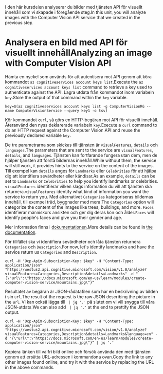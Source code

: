 <span data-ttu-id="b0d80-101">I den här kursdelen analyserar du bilder med tjänsten API för visuellt innehåll som vi skapade i föregående steg.</span><span class="sxs-lookup"><span data-stu-id="b0d80-101">In this unit, you will analyze images with the Computer Vision API service that we created in the previous step.</span></span>

# <a name="analyzing-an-image-with-computer-vision-api"></a><span data-ttu-id="b0d80-102">Analysera en bild med API för visuellt innehåll</span><span class="sxs-lookup"><span data-stu-id="b0d80-102">Analyzing an image with Computer Vision API</span></span>

<span data-ttu-id="b0d80-103">Hämta en nyckel som används för att autentisera mot API genom att köra kommandot `az cognitiveservices account keys list`.</span><span class="sxs-lookup"><span data-stu-id="b0d80-103">Execute the `az cognitiveservices account keys list` command to retrieve a key used to authenticate against the API.</span></span> <span data-ttu-id="b0d80-104">Lagra utdata från kommandot inom variabeln `key`.</span><span class="sxs-lookup"><span data-stu-id="b0d80-104">Store the output of that command within the `key` variable.</span></span>

```azurecli
key=$(az cognitiveservices account keys list -g ComputerVisionRG --name ComputerVisionService --query key1 -o tsv)
```

<span data-ttu-id="b0d80-105">Kör kommandot `curl`, så görs en HTTP-begäran mot API för visuellt innehåll. Återanvänd den nyss deklarerade variabeln `key`.</span><span class="sxs-lookup"><span data-stu-id="b0d80-105">Execute a `curl` command to do an HTTP request against the Computer Vision API and reuse the previously declared variable `key`.</span></span>

<span data-ttu-id="b0d80-106">De tre parametrarna som skickas till tjänsten är `visualFeatures`, `details` och `languages`.</span><span class="sxs-lookup"><span data-stu-id="b0d80-106">The parameters that are sent to the service are `visualFeatures`, `details`, and `languages`.</span></span> <span data-ttu-id="b0d80-107">Tjänsten kan fortfarande fungera utan dem, men de hjälper tjänsten att förstå bildernas innehåll.</span><span class="sxs-lookup"><span data-stu-id="b0d80-107">While without them, the service will still work, it provides hints to the service on the content of the images.</span></span> <span data-ttu-id="b0d80-108">Till exempel kan `details` anges för `Landmarks` eller `Celebrities` för att hjälpa dig att identifiera sevärdheter eller kändisar.</span><span class="sxs-lookup"><span data-stu-id="b0d80-108">As an example, `details` can be set to `Landmarks` or `Celebrities` to help you identify landmarks or celebrities.</span></span> <span data-ttu-id="b0d80-109">`visualFeatures` identifierar vilken slags information du vill att tjänsten ska returnera.</span><span class="sxs-lookup"><span data-stu-id="b0d80-109">`visualFeatures` identify what kind of information you want the service to return you.</span></span> <span data-ttu-id="b0d80-110">Med alternativet `Categories` kategoriseras bildernas innehåll, till exempel träd, byggnader med mera.</span><span class="sxs-lookup"><span data-stu-id="b0d80-110">The `Categories` option will categorize the content of the images like trees, buildings, and more.</span></span> <span data-ttu-id="b0d80-111">`Faces` identifierar människors ansikten och ger dig deras kön och ålder.</span><span class="sxs-lookup"><span data-stu-id="b0d80-111">`Faces` will identify people's faces and give you their gender and age.</span></span>

<span data-ttu-id="b0d80-112">Mer information finns i [dokumentationen](https://westus.dev.cognitive.microsoft.com/docs/services/56f91f2d778daf23d8ec6739/operations/56f91f2e778daf14a499e1fa).</span><span class="sxs-lookup"><span data-stu-id="b0d80-112">More details can be found in [the documentation](https://westus.dev.cognitive.microsoft.com/docs/services/56f91f2d778daf23d8ec6739/operations/56f91f2e778daf14a499e1fa).</span></span>

<span data-ttu-id="b0d80-113">För tillfället ska vi identifiera sevärdheter och låta tjänsten returnera `Categories` och `Description`.</span><span class="sxs-lookup"><span data-stu-id="b0d80-113">For now, let's identify landmarks and have the service return us `Categories` and `Description`.</span></span>

```azurecli
curl -H "Ocp-Apim-Subscription-Key: $key" -H "Content-Type: application/json" "https://westus2.api.cognitive.microsoft.com/vision/v1.0/analyze?visualFeatures=Categories,Description&details=Landmarks" -d "{\"url\":\"https://docs.microsoft.com/en-us/learn/modules/create-computer-vision-service/mountains.jpg\"}"
```

<span data-ttu-id="b0d80-114">Resultatet av begäran är JSON-rådatafilen som har en beskrivning av bilden i sin `url`.</span><span class="sxs-lookup"><span data-stu-id="b0d80-114">The result of the request is the raw JSON describing the picture in the `url`.</span></span> <span data-ttu-id="b0d80-115">Vi kan också lägga till ` | jq '.'` på slutet om vi vill snygga till våra JSON-utdata.</span><span class="sxs-lookup"><span data-stu-id="b0d80-115">We can also add ` | jq '.'` at the end to prettify the JSON output.</span></span>

```azurecli
curl -H "Ocp-Apim-Subscription-Key: $key" -H "Content-Type: application/json" "https://westus2.api.cognitive.microsoft.com/vision/v1.0/analyze?visualFeatures=Categories,Description&details=Landmarks&language=en" -d "{\"url\":\"https://docs.microsoft.com/en-us/learn/modules/create-computer-vision-service/mountains.jpg\"}" | jq '.'
```

<span data-ttu-id="b0d80-116">Kopiera länken till valfri bild online och försök använda den med tjänsten genom att ersätta URL-adressen i kommandona ovan.</span><span class="sxs-lookup"><span data-stu-id="b0d80-116">Copy the link to any other images found online, and try it with the service by replacing the URL in the above commands.</span></span>